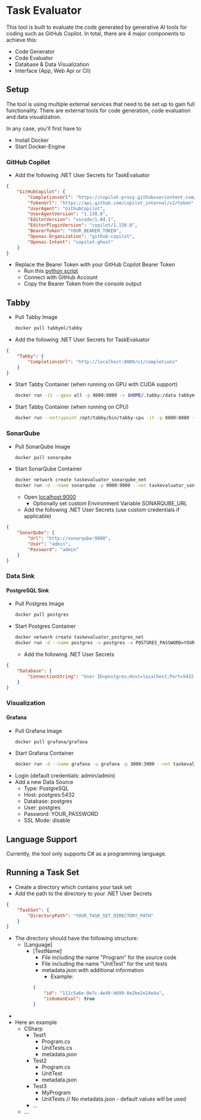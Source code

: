 # Task Evaluator

This tool is built to evaluate the code generated by generative AI tools for coding such as GitHub Copilot.
In total, there are 4 major components to achieve this:

- Code Generator
- Code Evaluator
- Database & Data Visualization
- Interface (App, Web Api or Cli)

## Setup

The tool is using multiple external services that need to be set up to gain full functionality.
There are external tools for code generation, code evaluation and data visualization.

In any case, you'll first have to
- Install Docker
- Start Docker-Engine

### GitHub Copilot

- Add the following .NET User Secrets for TaskEvaluator
```json
{
    "GitHubCopilot": {
        "CompletionsUrl": "https://copilot-proxy.githubusercontent.com/v1/engines/copilot-codex/completions",
        "TokenUrl": "https://api.github.com/copilot_internal/v2/token",
        "UserAgent": "GithubCopilot",
        "UserAgentVersion": "1.138.0",
        "EditorVersion": "vscode/1.84.1",
        "EditorPluginVersion": "copilot/1.138.0",
        "BearerToken": "YOUR_BEARER_TOKEN",
        "Openai-Organization": "github-copilot",
        "Openai-Intent": "copilot-ghost"
    }
}
```

- Replace the Bearer Token with your GitHub Copilot Bearer Token
    - Run this [python script](https://github.com/aaamoon/copilot-gpt4-service/blob/master/shells/get_copilot_token.py)
    - Connect with GitHub Account
    - Copy the Bearer Token from the console output

## Tabby
- Pull Tabby Image
    ```bash
    docker pull tabbyml/tabby
    ```
- Add the following .NET User Secrets for TaskEvaluator
```json
{
    "Tabby": {
        "CompletionsUrl": "http://localhost:8080/v1/completions"
    }
}
```
- Start Tabby Container (when running on GPU with CUDA support)
    ```bash
    docker run -it --gpus all -p 8080:8080 -v $HOME/.tabby:/data tabbyml/tabby serve --model TabbyML/StarCoder-1B --device cuda
    ```
- Start Tabby Container (when running on CPU)
    ```bash
    docker run --entrypoint /opt/tabby/bin/tabby-cpu -it -p 8080:8080 -v $HOME/.tabby:/data tabbyml/tabby serve --model TabbyML/StarCoder-1B
    ```

### SonarQube
- Pull SonarQube Image
    ```bash
    docker pull sonarqube
    ```
- Start SonarQube Container
    ```bash
    docker network create taskevaluator_sonarqube_net
    docker run -d --name sonarqube -p 9000:9000 --net taskevaluator_sonarqube_net sonarqube
    ```
    - Open [localhost:9000](http://localhost:9000)
        - Optionally set custom Environment Variable SONARQUBE_URL
    - Add the following .NET User Secrets (use custom credentials if applicable)
```json
{
    "SonarQube": {
        "Url": "http://sonarqube:9000",
        "User": "admin",
        "Password": "admin"
    }
}
```

### Data Sink

#### PostgreSQL Sink
- Pull Postgres Image
    ```bash
    docker pull postgres
    ```
- Start Postgres Container
    ```bash
    docker network create taskevaluator_postgres_net
    docker run -d --name postgres -u postgres -e POSTGRES_PASSWORD=YOUR_PASSWORD -p 5432:5432 --net taskevaluator_postgres_net postgres
    ```
    - Add the following .NET User Secrets

```json
{
    "Database": {
        "ConnectionString": "User ID=postgres;Host=localhost;Port=5432;Password=YOUR_PASSWORD;"
    }
}
```

### Visualization

#### Grafana
- Pull Grafana Image
    ```bash
    docker pull grafana/grafana
    ```
- Start Grafana Container
    ```bash
    docker run -d --name grafana -u grafana -p 3000:3000 --net taskevaluator_postgres_net grafana/grafana
    ```
- Login (default credentials: admin/admin)
- Add a new Data Source
    - Type: PostgreSQL
    - Host: postgres:5432
    - Database: postgres
    - User: postgres
    - Password: YOUR_PASSWORD
    - SSL Mode: disable

## Language Support

Currently, the tool only supports C# as a programming language.

## Running a Task Set

- Create a directory which contains your task set
- Add the path to the directory to your .NET User Secrets
```json
{
    "TaskSet": {
        "DirectoryPath": "YOUR_TASK_SET_DIRECTORY_PATH"
    }
}
```

- The directory should have the following structure:
  - [Language]
    - [TestName]
      - File including the name "Program" for the source code
      - File including the name "UnitTest" for the unit tests
      - metadata.json with additional information
        - Example:
      ```json
      {
          "id": "112c5a6e-0e7c-4e49-b699-8e2be2e24e4a",
          "isHumanEval": true
      }
      ```
- 
- Here an example
    - CSharp
        - Test1
            - Program.cs
            - UnitTests.cs
            - metadata.json
        - Test2
            - Program.cs
            - UnitTest
            - metadata.json
        - Test3
            - MyProgram
            - UnitTests
            // No metadata.json - default values will be used
        - ...
    - ...